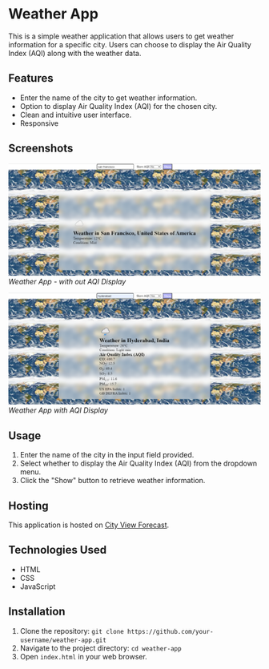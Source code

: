 # Weather App

This is a simple weather application that allows users to get weather information for a specific city. Users can choose to display the Air Quality Index (AQI) along with the weather data.



## Features

- Enter the name of the city to get weather information.
- Option to display Air Quality Index (AQI) for the chosen city.
- Clean and intuitive user interface.
- Responsive

## Screenshots

![Weather App Screenshot](pic-1.png)
*Weather App - with out AQI Display*

![Weather App with AQI](pic-2.png)
*Weather App with AQI Display*

## Usage

1. Enter the name of the city in the input field provided.
2. Select whether to display the Air Quality Index (AQI) from the dropdown menu.
3. Click the "Show" button to retrieve weather information.

## Hosting

This application is hosted on [City View Forecast](https://cityviewforecast.netlify.app/).

## Technologies Used

- HTML
- CSS
- JavaScript

## Installation

1. Clone the repository: `git clone https://github.com/your-username/weather-app.git`
2. Navigate to the project directory: `cd weather-app`
3. Open `index.html` in your web browser.
